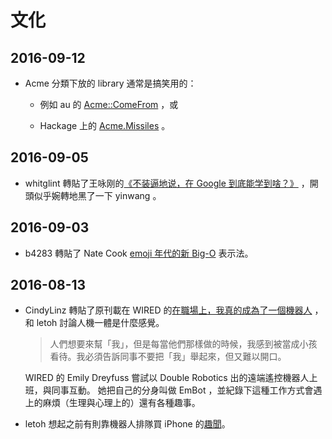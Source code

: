 # 文化

## 2016-09-12

  * Acme 分類下放的 library 通常是搞笑用的：

    * 例如 au 的 [Acme::ComeFrom][Acme::ComeFrom] ，或

    * Hackage 上的 [Acme.Missiles][Acme.Missiles] 。

  [Acme::ComeFrom]: http://search.cpan.org/~autrijus/Acme-ComeFrom-0.07/lib/Acme/ComeFrom.pm
  [Acme.Missiles]: https://hackage.haskell.org/package/acme-missiles-0.3

## 2016-09-05

  * whitglint 轉貼了王咏刚的[《不装逼地说，在 Google 到底能学到啥？》][10-years-at-google] ，開頭似乎婉轉地黑了一下 yinwang 。

  [10-years-at-google]: http://mp.weixin.qq.com/s?__biz=MzA5NjM1MDI5Mg==&mid=2652283494&idx=1&sn=5674d47f906ed13dae8b1508e82d1861&scene=1&srcid=0902U1u8sFVBRHlL3CR91biS

## 2016-09-03

  * b4283 轉貼了 Nate Cook [emoji 年代的新 Big-O][emoji-big-o] 表示法。

  [emoji-big-o]: https://twitter.com/nnnnnnnn/status/771794801725284352

## 2016-08-13

  * CindyLinz 轉貼了原刊載在 WIRED 的[在職場上，我真的成為了一個機器人][my-life-as-a-robot] ，和 letoh 討論人機一體是什麼感覺。

    > 人們想要來幫「我」，但是每當他們那樣做的時候，我感到被當成小孩看待。我必須告訴同事不要把「我」舉起來，但又難以開口。

    WIRED 的 Emily Dreyfuss 嘗試以 Double Robotics 出的遠端遙控機器人上班，與同事互動。 她把自己的分身叫做 EmBot ，並紀錄下這種工作方式會遇上的麻煩（生理與心理上的）還有各種趣事。

  * letoh 想起之前有則靠機器人排隊買 iPhone 的[趣聞][australia-iphone-robot-line-up]。

  [my-life-as-a-robot]: http://www.inside.com.tw/2016/08/11/my-life-as-a-robot-double-robotics-telecommuting-longread
  [australia-iphone-robot-line-up]: http://technews.tw/2015/09/28/australia-iphone-robot-line-up/
